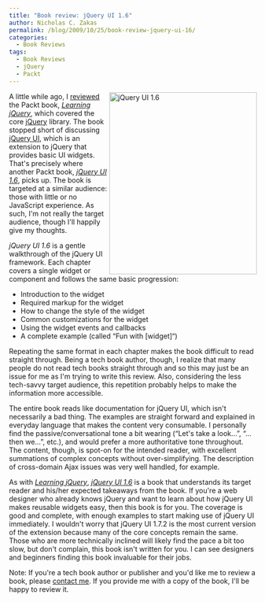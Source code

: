 ```yaml
---
title: "Book review: jQuery UI 1.6"
author: Nicholas C. Zakas
permalink: /blog/2009/10/25/book-review-jquery-ui-16/
categories:
  - Book Reviews
tags:
  - Book Reviews
  - jQuery
  - Packt
---
```

[<img src="http://i764.photobucket.com/albums/xx289/nzakas/bookreviews/jqueryui.jpg" alt="jQuery UI 1.6" width="300" height="370" align="right" />][1]A little while ago, I [reviewed][2] the Packt book, [<cite>Learning jQuery</cite>][3], which covered the core [jQuery][4] library. The book stopped short of discussing [jQuery UI][5], which is an extension to jQuery that provides basic UI widgets. That's precisely where another Packt book, [<cite>jQuery UI 1.6</cite>][1], picks up. The book is targeted at a similar audience: those with little or no JavaScript experience. As such, I'm not really the target audience, though I'll happily give my thoughts.

<cite>jQuery UI 1.6</cite> is a gentle walkthrough of the jQuery UI framework. Each chapter covers a single widget or component and follows the same basic progression:

  * Introduction to the widget
  * Required markup for the widget
  * How to change the style of the widget
  * Common customizations for the widget
  * Using the widget events and callbacks
  * A complete example (called &#8220;Fun with [widget]&#8220;)

Repeating the same format in each chapter makes the book difficult to read straight through. Being a tech book author, though, I realize that many people do not read tech books straight through and so this may just be an issue for me as I'm trying to write this review. Also, considering the less tech-savvy target audience, this repetition probably helps to make the information more accessible.

The entire book reads like documentation for jQuery UI, which isn't necessarily a bad thing. The examples are straight forward and explained in everyday language that makes the content very consumable. I personally find the passive/conversational tone a bit wearing (&#8220;Let's take a look&#8230;&#8221;, &#8220;&#8230;then we&#8230;&#8221;, etc.), and would prefer a more authoritative tone throughout. The content, though, is spot-on for the intended reader, with excellent summations of complex concepts without over-simplifying. The description of cross-domain Ajax issues was very well handled, for example.

As with [<cite>Learning jQuery</cite>][3], [<cite>jQuery UI 1.6</cite>][1] is a book that understands its target reader and his/her expected takeaways from the book. If you're a web designer who already knows jQuery and want to learn about how jQuery UI makes reusable widgets easy, then this book is for you. The coverage is good and complete, with enough examples to start making use of jQuery UI immediately. I wouldn't worry that jQuery UI 1.7.2 is the most current version of the extension because many of the core concepts remain the same. Those who are more technically inclined will likely find the pace a bit too slow, but don't complain, this book isn't written for you. I can see designers and beginners finding this book invaluable for their jobs.

Note: If you're a tech book author or publisher and you'd like me to review a book, please [contact me][6]. If you provide me with a copy of the book, I'll be happy to review it.

 [1]: http://www.amazon.com/gp/product/1847195121?ie=UTF8&tag=nczonline-20&linkCode=as2&camp=1789&creative=390957&creativeASIN=1847195121
 [2]: {{site.url}}/blog/2009/05/31/book-review-learning-jquery-13/
 [3]: http://www.amazon.com/gp/product/1847196705?ie=UTF8&tag=nczonline-20&linkCode=as2&camp=1789&creative=390957&creativeASIN=1847196705
 [4]: http://www.jquery.com
 [5]: http://jqueryui.com/
 [6]: {{site.url}}/contact/
